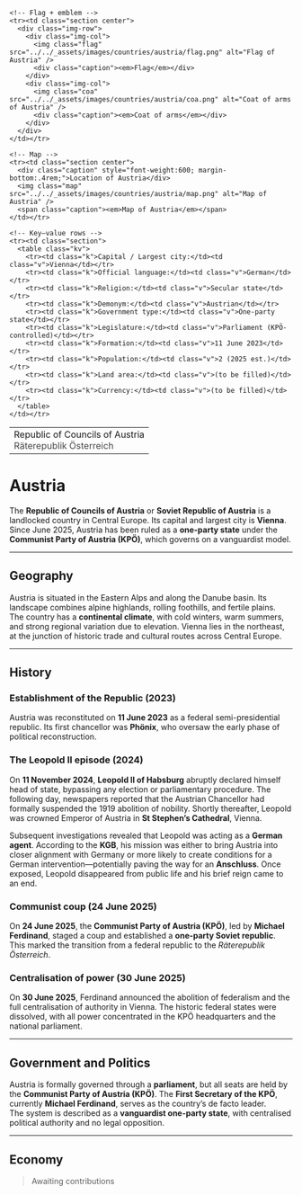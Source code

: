 <div class="infobox-right">
  <table class="infobox">
    <tr><td class="title">Republic of Councils of Austria<br/><span style="font-weight:400; opacity:.8;">Räterepublik Österreich</span></td></tr>

    <!-- Flag + emblem -->
    <tr><td class="section center">
      <div class="img-row">
        <div class="img-col">
          <img class="flag" src="../../_assets/images/countries/austria/flag.png" alt="Flag of Austria" />
          <div class="caption"><em>Flag</em></div>
        </div>
        <div class="img-col">
          <img class="coa" src="../../_assets/images/countries/austria/coa.png" alt="Coat of arms of Austria" />
          <div class="caption"><em>Coat of arms</em></div>
        </div>
      </div>
    </td></tr>

    <!-- Map -->
    <tr><td class="section center">
      <div class="caption" style="font-weight:600; margin-bottom:.4rem;">Location of Austria</div>
      <img class="map" src="../../_assets/images/countries/austria/map.png" alt="Map of Austria" />
      <span class="caption"><em>Map of Austria</em></span>
    </td></tr>

    <!-- Key–value rows -->
    <tr><td class="section">
      <table class="kv">
        <tr><td class="k">Capital / Largest city:</td><td class="v">Vienna</td></tr>
        <tr><td class="k">Official language:</td><td class="v">German</td></tr>
        <tr><td class="k">Religion:</td><td class="v">Secular state</td></tr>
        <tr><td class="k">Demonym:</td><td class="v">Austrian</td></tr>
        <tr><td class="k">Government type:</td><td class="v">One-party state</td></tr>
        <tr><td class="k">Legislature:</td><td class="v">Parliament (KPÖ-controlled)</td></tr>
        <tr><td class="k">Formation:</td><td class="v">11 June 2023</td></tr>
        <tr><td class="k">Population:</td><td class="v">2 (2025 est.)</td></tr>
        <tr><td class="k">Land area:</td><td class="v">(to be filled)</td></tr>
        <tr><td class="k">Currency:</td><td class="v">(to be filled)</td></tr>
      </table>
    </td></tr>
  </table>
</div>

# Austria

The **Republic of Councils of Austria** or **Soviet Republic of Austria** is a landlocked country in Central Europe. Its capital and largest city is **Vienna**. Since June 2025, Austria has been ruled as a **one-party state** under the **Communist Party of Austria (KPÖ)**, which governs on a vanguardist model.  

---

## Geography

Austria is situated in the Eastern Alps and along the Danube basin. Its landscape combines alpine highlands, rolling foothills, and fertile plains.  
The country has a **continental climate**, with cold winters, warm summers, and strong regional variation due to elevation. Vienna lies in the northeast, at the junction of historic trade and cultural routes across Central Europe.

---

## History

### Establishment of the Republic (2023)  
Austria was reconstituted on **11 June 2023** as a federal semi-presidential republic. Its first chancellor was **Phönix**, who oversaw the early phase of political reconstruction.

### The Leopold II episode (2024)  
On **11 November 2024**, **Leopold II of Habsburg** abruptly declared himself head of state, bypassing any election or parliamentary procedure. The following day, newspapers reported that the Austrian Chancellor had formally suspended the 1919 abolition of nobility. Shortly thereafter, Leopold was crowned Emperor of Austria in **St Stephen’s Cathedral**, Vienna.  

Subsequent investigations revealed that Leopold was acting as a **German agent**. According to the **KGB**, his mission was either to bring Austria into closer alignment with Germany or more likely to create conditions for a German intervention—potentially paving the way for an **Anschluss**. Once exposed, Leopold disappeared from public life and his brief reign came to an end.

### Communist coup (24 June 2025)  
On **24 June 2025**, the **Communist Party of Austria (KPÖ)**, led by **Michael Ferdinand**, staged a coup and established a **one-party Soviet republic**. This marked the transition from a federal republic to the *Räterepublik Österreich*.

### Centralisation of power (30 June 2025)  
On **30 June 2025**, Ferdinand announced the abolition of federalism and the full centralisation of authority in Vienna. The historic federal states were dissolved, with all power concentrated in the KPÖ headquarters and the national parliament.  

---

## Government and Politics

Austria is formally governed through a **parliament**, but all seats are held by the **Communist Party of Austria (KPÖ)**. The **First Secretary of the KPÖ**, currently **Michael Ferdinand**, serves as the country’s de facto leader.  
The system is described as a **vanguardist one-party state**, with centralised political authority and no legal opposition.  

---

## Economy

> Awaiting contributions
